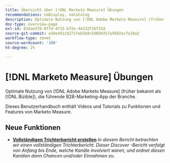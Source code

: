 ```yaml
---
title: Übersicht über [!DNL Marketo Measure] Übungen
recommendations: noDisplay, noCatalog
description: Optimale Nutzung von [!DNL Adobe Marketo Measure] (früher bekannt als [!DNL Bizible]), die führende B2B-Marketing-App der Branche.
doc-type: overview-page
exl-id: 83dae370-8ffd-4715-b72e-4e232f1bf31d
source-git-commit: a34e4d1cb271feb3e8c5d694357a9502acfa18a2
workflow-type: tm+mt
source-wordcount: '100'
ht-degree: 2%

---
```


# [!DNL Marketo Measure] Übungen

Optimale Nutzung von [!DNL Adobe Marketo Measure] (früher bekannt als [!DNL Bizible]), die führende B2B-Marketing-App der Branche.

Dieses Benutzerhandbuch enthält Videos und Tutorials zu Funktionen und Features von Marketo Measure.

<div id="whats-new-section">

## Neue Funktionen

* **[Vollständigen Trichterbericht erstellen](https://experienceleague.adobe.com/docs/marketo-measure-learn/tutorials/marketo-measure-discover/build-a-full-funnel-report-pt3.html)**
  *In diesem Bericht betrachten wir einen vollständigen Trichterbericht. Dieser Discover -Bericht verfolgt von Anfang bis Ende, welche Kanäle involviert waren, und ordnet diesen Kanälen dann Chancen und/oder Einnahmen zu.*

</div>   
<div id="recs-overview-body-1"></div>
<div id="recs-overview-body-2"></div>
<div id="recs-overview-body-3"></div>
<div id="recs-overview-body-4"></div>
<div id="recs-overview-body-5"></div>
<div id="recs-overview-body-6"></div>
